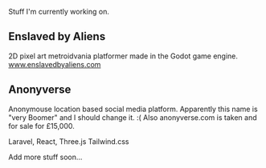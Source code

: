 Stuff I'm currently working on.

## Enslaved by Aliens ##
2D pixel art metroidvania platformer made in the Godot game engine.
www.enslavedbyaliens.com

## Anonyverse ##
Anonymouse location based social media platform. Apparently this name is "very Boomer" and I should change it. :( Also anonyverse.com is taken and for sale for £15,000.

Laravel, React, Three.js Tailwind.css

Add more stuff soon...

